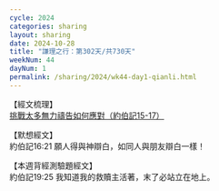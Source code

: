 ```yaml
---
cycle: 2024
categories: sharing
layout: sharing
date: 2024-10-28
title: "謙理之行：第302天/共730天"
weekNum: 44
dayNum: 1
permalink: /sharing/2024/wk44-day1-qianli.html
---
```


【經文梳理】  
<a href="https://youtu.be/_RvOpxUjaLA" target="_blank">挑戰太多無力禱告如何應對（約伯記15-17）</a>

【默想經文】  
約伯記16:21 願人得與神辯白，如同人與朋友辯白一樣！

【本週背經測驗題經文】  
約伯記19:25 我知道我的救贖主活著，末了必站立在地上。
